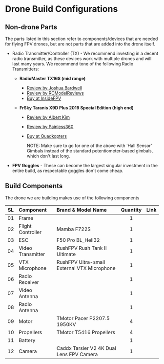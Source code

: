 # Drone Build Configurations

## Non-drone Parts

The parts listed in this section refer to components/devices that are needed for flying FPV drones, but are not parts
that are added into the drone itself.

- Radio Transmitter/Controller (TX) - We recommend investing in a decent radio transmitter, as these devices work with multiple drones and will last many years. We recommend tone of the following Radio Transmitters:

  - **RadioMaster TX16S (mid range)**

    - [Review by Joshua Bardwell](https://www.youtube.com/watch?v=ddMP2gnZQck)
    - [Review by RCModelReviews](https://www.youtube.com/watch?v=fJcZ3LCvEXI)
    - [Buy at InsideFPV](https://www.insidefpv.com/product/radiomaster-tx16s-hall-sensor-gimbals-2-4g-16ch-multi-protocol-rf-system-opentx-mode2-transmitter-for-rc-drone-mode-2-left-hand-throttle-tx16s/)

  - **FrSky Taranis X9D Plus 2019 Special Edition (high end)**

    - [Review by Albert Kim](https://www.youtube.com/watch?v=onjRkSSAo5w)
    - [Review by Painless360](https://www.youtube.com/watch?v=csVWUOw8JM0&t=24s)
    - [Buy at Quadkopters](https://www.quadkopters.com/product/tx-and-rx/frsky-taranis-x9d-plus-special-edition/)

      NOTE: Make sure to go for one of the above with 'Hall Sensor' Gimbals instead of the standard potentiometer-based gimbals, which don't last long.

- **FPV Goggles** - These can become the largest singular investment in the entire build, as respectable goggles don't come cheap.

## Build Components

The drone we are building makes use of the following components

| SL  | Component         | Brand & Model Name                          | Quantity | Link |
| --- | :---------------- | :------------------------------------------ | :------: | :--: |
| 01  | Frame             |                                             |    1     |      |
| 02  | Flight Controller | Mamba F722S                                 |    1     |      |
| 03  | ESC               | F50 Pro BL_Heli32                           |    1     |      |
| 04  | Video Transmitter | RushFPV Rush Tank II Ultimate               |    1     |      |
| 05  | VTX Microphone    | RushFPV Ultra-small External VTX Microphone |    1     |      |
| 06  | Radio Receiver    |                                             |    1     |      |
| 07  | Video Antenna     |                                             |    1     |      |
| 08  | Radio Antenna     |                                             |    1     |      |
| 09  | Motor             | TMotor Pacer P2207.5 1950KV                 |    4     |      |
| 10  | Propellers        | TMotor T5416 Propellers                     |    4     |      |
| 11  | Battery           |                                             |    1     |      |
| 12  | Camera            | Caddx Tarsier V2 4K Dual Lens FPV Camera    |    1     |      |
